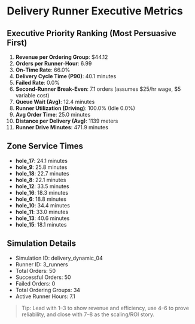 # Delivery Runner Executive Metrics

## Executive Priority Ranking (Most Persuasive First)
1. **Revenue per Ordering Group**: $44.12
2. **Orders per Runner‑Hour**: 6.99
3. **On‑Time Rate**: 66.0%
4. **Delivery Cycle Time (P90)**: 40.1 minutes
5. **Failed Rate**: 0.0%
6. **Second‑Runner Break‑Even**: 7.1 orders (assumes $25/hr wage, $5 variable cost)
7. **Queue Wait (Avg)**: 12.4 minutes
8. **Runner Utilization (Driving)**: 100.0% (Idle 0.0%)
9. **Avg Order Time**: 25.0 minutes
10. **Distance per Delivery (Avg)**: 1139 meters
11. **Runner Drive Minutes**: 471.9 minutes

## Zone Service Times
- **hole_17**: 24.1 minutes
- **hole_9**: 25.8 minutes
- **hole_18**: 22.7 minutes
- **hole_8**: 22.1 minutes
- **hole_12**: 33.5 minutes
- **hole_16**: 18.3 minutes
- **hole_6**: 18.8 minutes
- **hole_10**: 34.4 minutes
- **hole_11**: 33.0 minutes
- **hole_13**: 40.6 minutes
- **hole_15**: 18.1 minutes


## Simulation Details
- Simulation ID: delivery_dynamic_04
- Runner ID: 3_runners
- Total Orders: 50
- Successful Orders: 50
- Failed Orders: 0
- Total Ordering Groups: 34
- Active Runner Hours: 7.1

> Tip: Lead with 1–3 to show revenue and efficiency, use 4–6 to prove reliability, and close with 7–8 as the scaling/ROI story.
